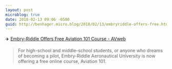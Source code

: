 ```yaml
---
layout: post
microblog: true
date: 2018-02-13 09:06 -0500
guid: http://benhager.micro.blog/2018/02/13/embryriddle-offers-free.html
---
```

✈️ [Embry-Riddle Offers Free Aviation 101 Course - AVweb](https://www.avweb.com/avwebflash/news/Embry-Riddle-Offers-Free-Aviation-101-Course-222555-1.html)

> For high-school and middle-school students, or anyone who dreams of becoming a pilot, Embry-Riddle Aeronautical University is now offering a free online course, Aviation 101.
